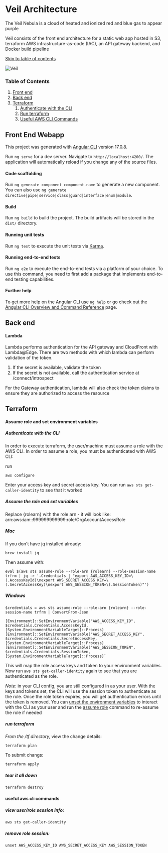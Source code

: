 # Veil Architecture

The Veil Nebula is a cloud of heated and ionized red and blue gas to appear purple

Veil consists of the front end architecture for a static web app hosted in S3, terraform AWS infrastructure-as-code (IAC), an API gateway backend, and Docker build pipeline

[Skip to table of contents](#table-of-contents)

![Veil](https://github.com/ricardolx/veil/assets/37557051/38e55dcf-f351-478a-97da-b2bebee2797e)

### Table of Contents

1. [Front end](#front-end-webapp)
2. [Back end](#back-end)
3. [Terraform](#terraform)
   1. [Authenticate with the CLI](#assume-role-and-set-environment-variables)
   2. [Run terraform](#run-terraform)
   3. [Useful AWS CLI Commands](#useful-aws-cli-commands)

## Front End Webapp

This project was generated with [Angular CLI](https://github.com/angular/angular-cli) version 17.0.8.

Run `ng serve` for a dev server. Navigate to `http://localhost:4200/`. The application will automatically reload if you change any of the source files.

#### Code scaffolding

Run `ng generate component component-name` to generate a new component. You can also use `ng generate directive|pipe|service|class|guard|interface|enum|module`.

#### Build

Run `ng build` to build the project. The build artifacts will be stored in the `dist/` directory.

#### Running unit tests

Run `ng test` to execute the unit tests via [Karma](https://karma-runner.github.io).

#### Running end-to-end tests

Run `ng e2e` to execute the end-to-end tests via a platform of your choice. To use this command, you need to first add a package that implements end-to-end testing capabilities.

#### Further help

To get more help on the Angular CLI use `ng help` or go check out the [Angular CLI Overview and Command Reference](https://angular.io/cli) page.

## Back end

#### Lambda

Lambda performs authentication for the API gateway and CloudFront with Lambda@Edge. There are two methods with which lambda can perform validation of the token.

1. If the secret is available, validate the token
2. If the secret is not available, call the authentication service at /connect/introspect

For the Gateway authentication, lambda will also check the token claims to ensure they are authorized to access the resource

## Terraform

#### Assume role and set environment variables

##### Authenticate with the CLI

In order to execute terraform, the user/machine must assume a role with the AWS CLI. In order to assume a role, you must be authenticated with AWS CLI:

run  

    aws configure

Enter your access key and secret access key. You can run `aws sts get-caller-identity` to see that it worked

##### Assume the role and set variables

Replace {rolearn} with the role arn - it will look like: arn:aws:iam::999999999999:role/OrgAccountAccessRole

##### Mac

If you don't have jq installed already:

    brew install jq
    
Then assume with:

    eval $(aws sts assume-role --role-arn {rolearn} --role-session-name trfrm | jq -r '.Credentials | "export AWS_ACCESS_KEY_ID=\(.AccessKeyId)\nexport AWS_SECRET_ACCESS_KEY=\(.SecretAccessKey)\nexport AWS_SESSION_TOKEN=\(.SessionToken)"')

##### Windows

    $credentials = aws sts assume-role --role-arn {rolearn} --role-session-name trfrm | ConvertFrom-Json

    [Environment]::SetEnvironmentVariable("AWS_ACCESS_KEY_ID", $credentials.Credentials.AccessKeyId, [System.EnvironmentVariableTarget]::Process)
    [Environment]::SetEnvironmentVariable("AWS_SECRET_ACCESS_KEY", $credentials.Credentials.SecretAccessKey, [System.EnvironmentVariableTarget]::Process)
    [Environment]::SetEnvironmentVariable("AWS_SESSION_TOKEN", $credentials.Credentials.SessionToken, [System.EnvironmentVariableTarget]::Process)`

This will map the role access keys and token to your environment variables. Now run `aws sts get-caller-identity` again to see that you are authenticated as the role. 

*Note*: in your CLI config, you are still configured in as your user. With the keys and tokens set, the CLI will use the session token to authenticate as the role. Once the role token expires, you will get authentication errors until the token is removed. You can [unset the environment variables](#remove-role-session) to interact with the CLI as your user and run the [assume role](#assume-role-and-map-env-vars) command to re-assume the role if needed

##### run terraform

*From the /tf directory,* view the change details: 

    terraform plan
    
To submit changs:

    terraform apply

##### tear it all down 

    terraform destroy

#### useful aws cli commands

##### view user/role session info: 

    aws sts get-caller-identity

##### remove role session:  

    unset AWS_ACCESS_KEY_ID AWS_SECRET_ACCESS_KEY AWS_SESSION_TOKEN
